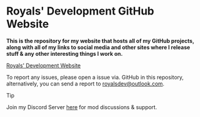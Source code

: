 # Royals' Development GitHub Website

**This is the repository for my website that hosts all of my GitHub projects, along with all of my links to social media and other sites where I release stuff & any other interesting things I work on.**

[Royals' Development Website](https://frvrroyals.github.io)

To report any issues, please open a issue via. GitHub in this repository, alternatively, you can send a report to [royalsdev@outlook.com](mailto:royalsdev@outlook.com?subject=Royals%E2%80%99%20Development%20Website%2FGitHub%20Report).

> [!TIP]
> Join my Discord Server [here](https://discord.gg/ywwvZ66QbX) for mod discussions & support.